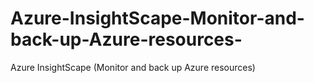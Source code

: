 # Azure-InsightScape-Monitor-and-back-up-Azure-resources-
Azure InsightScape (Monitor and back up Azure resources)
